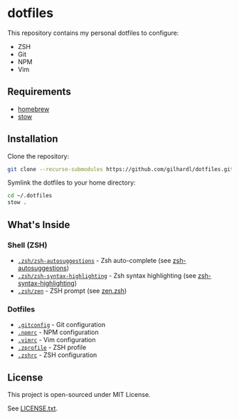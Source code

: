 # dotfiles

This repository contains my personal dotfiles to configure:

- ZSH
- Git
- NPM
- Vim

## Requirements

- [homebrew](https://brew.sh/)
- [stow](https://www.gnu.org/software/stow/)

## Installation

Clone the repository:

```sh
git clone --recurse-submodules https://github.com/gilhardl/dotfiles.git ~/.dotfiles
```

Symlink the dotfiles to your home directory:

```sh
cd ~/.dotfiles
stow .
```

## What's Inside

### Shell (ZSH)

- [`.zsh/zsh-autosuggestions`](.zsh/zsh-autosuggestions) - Zsh auto-complete (see [zsh-autosuggestions](https://github.com/zsh-users/zsh-autosuggestions))
- [`.zsh/zsh-syntax-highlighting`](.zsh/zsh-syntax-highlighting) - Zsh syntax highlighting (see [zsh-syntax-highlighting](https://github.com/zsh-users/zsh-syntax-highlighting))
- [`.zsh/zen`](.zsh/zen) - ZSH prompt (see [zen.zsh](https://github.com/cybardev/zen.zsh))

### Dotfiles

- [`.gitconfig`](.gitconfig) - Git configuration
- [`.npmrc`](.npmrc) - NPM configuration
- [`.vimrc`](.vimrc) - Vim configuration
- [`.zprofile`](.zprofile) - ZSH profile
- [`.zshrc`](.zshrc) - ZSH configuration

## License

This project is open-sourced under MIT License.

See [LICENSE.txt](LICENSE.txt).
